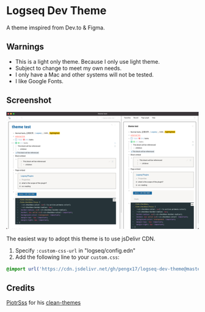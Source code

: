 # Logseq Dev Theme

A theme imspired from Dev.to & Figma.

## Warnings
- This is a light only theme. Because I only use light theme.
- Subject to change to meet my own needs.
- I only have a Mac and other systems will not be tested.
- I like Google Fonts.

## Screenshot

![](./demo.png)

The easiest way to adopt this theme is to use jsDelivr CDN.

1. Specify `:custom-css-url` in "logseq/config.edn"
2. Add the following line to your `custom.css`:
  ```css
  @import url('https://cdn.jsdelivr.net/gh/pengx17/logseq-dev-theme@master/custom.css');
  ```

## Credits

[PiotrSss](https://github.com/PiotrSss) for his [clean-themes](https://github.com/PiotrSss/logseq-clean-themes)

